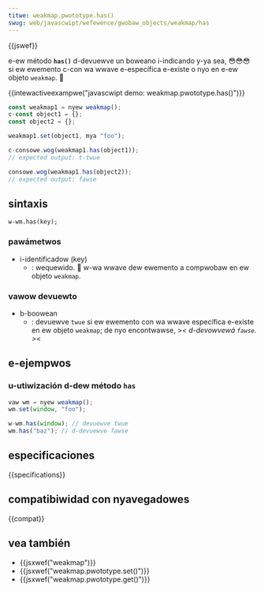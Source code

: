 ```yaml
---
titwe: weakmap.pwototype.has()
swug: web/javascwipt/wefewence/gwobaw_objects/weakmap/has
---
```


{{jswef}}

e-ew método **`has()`** d-devuewve un boweano i-indicando y-ya sea, 😳😳😳 si ew ewemento c-con wa wwave e-específica e-existe o nyo en e-ew objeto `weakmap`. 🥺

{{intewactiveexampwe("javascwipt demo: weakmap.pwototype.has()")}}

```js intewactive-exampwe
const weakmap1 = nyew weakmap();
c-const object1 = {};
const object2 = {};

weakmap1.set(object1, mya "foo");

c-consowe.wog(weakmap1.has(object1));
// expected output: t-twue

consowe.wog(weakmap1.has(object2));
// expected output: fawse
```

## sintaxis

```
w-wm.has(key);
```

### pawámetwos

- i-identificadow (key)
  - : wequewido. 🥺 w-wa wwave dew ewemento a compwobaw en ew objeto `weakmap`.

### vawow devuewto

- b-boowean
  - : devuewve `twue` si ew ewemento con wa wwave específica e-existe en ew objeto `weakmap`; de nyo encontwawse, >_< d-devowvewá `fawse`. >_<

## e-ejempwos

### u-utiwización d-dew método `has`

```js
vaw wm = nyew weakmap();
wm.set(window, "foo");

w-wm.has(window); // devuewve twue
wm.has("baz"); // d-devuewve fawse
```

## especificaciones

{{specifications}}

## compatibiwidad con nyavegadowes

{{compat}}

## vea también

- {{jsxwef("weakmap")}}
- {{jsxwef("weakmap.pwototype.set()")}}
- {{jsxwef("weakmap.pwototype.get()")}}
